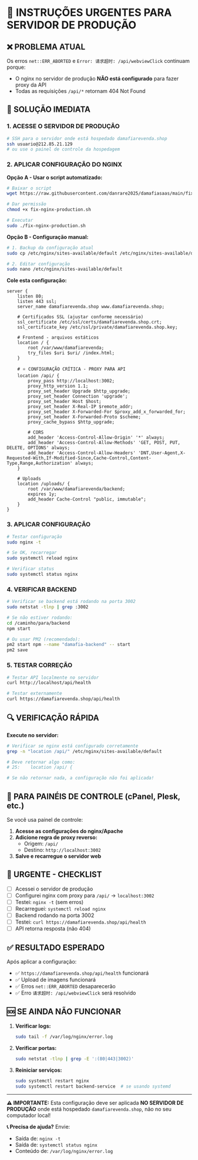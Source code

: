 # 🚨 INSTRUÇÕES URGENTES PARA SERVIDOR DE PRODUÇÃO

## ❌ PROBLEMA ATUAL
Os erros `net::ERR_ABORTED` e `Error: 请求超时: /api/webviewClick` continuam porque:
- O nginx no servidor de produção **NÃO está configurado** para fazer proxy da API
- Todas as requisições `/api/*` retornam 404 Not Found

## 🎯 SOLUÇÃO IMEDIATA

### 1. ACESSE O SERVIDOR DE PRODUÇÃO
```bash
# SSH para o servidor onde está hospedado damafiarevenda.shop
ssh usuario@212.85.21.129
# ou use o painel de controle da hospedagem
```

### 2. APLICAR CONFIGURAÇÃO DO NGINX

**Opção A - Usar o script automatizado:**
```bash
# Baixar o script
wget https://raw.githubusercontent.com/danrare2025/damafiasaas/main/fix-nginx-production.sh

# Dar permissão
chmod +x fix-nginx-production.sh

# Executar
sudo ./fix-nginx-production.sh
```

**Opção B - Configuração manual:**
```bash
# 1. Backup da configuração atual
sudo cp /etc/nginx/sites-available/default /etc/nginx/sites-available/default.backup

# 2. Editar configuração
sudo nano /etc/nginx/sites-available/default
```

**Cole esta configuração:**
```nginx
server {
    listen 80;
    listen 443 ssl;
    server_name damafiarevenda.shop www.damafiarevenda.shop;
    
    # Certificados SSL (ajustar conforme necessário)
    ssl_certificate /etc/ssl/certs/damafiarevenda.shop.crt;
    ssl_certificate_key /etc/ssl/private/damafiarevenda.shop.key;
    
    # Frontend - arquivos estáticos
    location / {
        root /var/www/damafiarevenda;
        try_files $uri $uri/ /index.html;
    }
    
    # ⭐ CONFIGURAÇÃO CRÍTICA - PROXY PARA API
    location /api/ {
        proxy_pass http://localhost:3002;
        proxy_http_version 1.1;
        proxy_set_header Upgrade $http_upgrade;
        proxy_set_header Connection 'upgrade';
        proxy_set_header Host $host;
        proxy_set_header X-Real-IP $remote_addr;
        proxy_set_header X-Forwarded-For $proxy_add_x_forwarded_for;
        proxy_set_header X-Forwarded-Proto $scheme;
        proxy_cache_bypass $http_upgrade;
        
        # CORS
        add_header 'Access-Control-Allow-Origin' '*' always;
        add_header 'Access-Control-Allow-Methods' 'GET, POST, PUT, DELETE, OPTIONS' always;
        add_header 'Access-Control-Allow-Headers' 'DNT,User-Agent,X-Requested-With,If-Modified-Since,Cache-Control,Content-Type,Range,Authorization' always;
    }
    
    # Uploads
    location /uploads/ {
        root /var/www/damafiarevenda/backend;
        expires 1y;
        add_header Cache-Control "public, immutable";
    }
}
```

### 3. APLICAR CONFIGURAÇÃO
```bash
# Testar configuração
sudo nginx -t

# Se OK, recarregar
sudo systemctl reload nginx

# Verificar status
sudo systemctl status nginx
```

### 4. VERIFICAR BACKEND
```bash
# Verificar se backend está rodando na porta 3002
sudo netstat -tlnp | grep :3002

# Se não estiver rodando:
cd /caminho/para/backend
npm start

# Ou usar PM2 (recomendado):
pm2 start npm --name "damafia-backend" -- start
pm2 save
```

### 5. TESTAR CORREÇÃO
```bash
# Testar API localmente no servidor
curl http://localhost/api/health

# Testar externamente
curl https://damafiarevenda.shop/api/health
```

## 🔍 VERIFICAÇÃO RÁPIDA

**Execute no servidor:**
```bash
# Verificar se nginx está configurado corretamente
grep -n "location /api/" /etc/nginx/sites-available/default

# Deve retornar algo como:
# 25:    location /api/ {

# Se não retornar nada, a configuração não foi aplicada!
```

## 📱 PARA PAINÉIS DE CONTROLE (cPanel, Plesk, etc.)

Se você usa painel de controle:

1. **Acesse as configurações do nginx/Apache**
2. **Adicione regra de proxy reverso:**
   - Origem: `/api/`
   - Destino: `http://localhost:3002`
3. **Salve e recarregue o servidor web**

## 🚨 URGENTE - CHECKLIST

- [ ] Acessei o servidor de produção
- [ ] Configurei nginx com proxy para `/api/` → `localhost:3002`
- [ ] Testei: `nginx -t` (sem erros)
- [ ] Recarreguei: `systemctl reload nginx`
- [ ] Backend rodando na porta 3002
- [ ] Testei: `curl https://damafiarevenda.shop/api/health`
- [ ] API retorna resposta (não 404)

## ✅ RESULTADO ESPERADO

Após aplicar a configuração:
- ✅ `https://damafiarevenda.shop/api/health` funcionará
- ✅ Upload de imagens funcionará
- ✅ Erros `net::ERR_ABORTED` desaparecerão
- ✅ Erro `请求超时: /api/webviewClick` será resolvido

## 🆘 SE AINDA NÃO FUNCIONAR

1. **Verificar logs:**
   ```bash
   sudo tail -f /var/log/nginx/error.log
   ```

2. **Verificar portas:**
   ```bash
   sudo netstat -tlnp | grep -E ':(80|443|3002)'
   ```

3. **Reiniciar serviços:**
   ```bash
   sudo systemctl restart nginx
   sudo systemctl restart backend-service  # se usando systemd
   ```

---

**⚠️ IMPORTANTE:** Esta configuração deve ser aplicada **NO SERVIDOR DE PRODUÇÃO** onde está hospedado `damafiarevenda.shop`, não no seu computador local!

**📞 Precisa de ajuda?** Envie:
- Saída de: `nginx -t`
- Saída de: `systemctl status nginx`
- Conteúdo de: `/var/log/nginx/error.log`